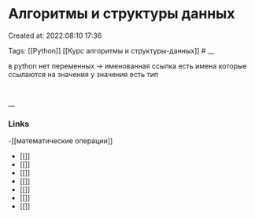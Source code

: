 # Алгоритмы и структуры данных

Created at: 2022:08:10 17:36

Tags: [[Python]] [[Курс алгоритмы и структуры-данных]]   #
__ 

в python нет переменных -> именованная ссылка 
есть имена  которые ссылаются на значения 
у значения есть тип 
``` python 



```

__

### Links
-[[математические операции]]
- [[]]
- [[]]
- [[]]
- [[]]
- [[]]
- [[]]
- [[]]